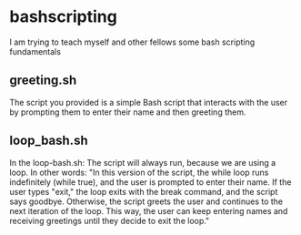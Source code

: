 # bashscripting
I am trying to teach myself and other fellows some bash scripting fundamentals

## greeting.sh
 The script you provided is a simple Bash script that interacts with the user by prompting them to enter their name and then greeting them.
## loop_bash.sh
In the loop-bash.sh: The script will always run, because we are using a loop. In other words:
"In this version of the script, the while loop runs indefinitely (while true), and the user is prompted to enter their name. If the user types "exit," the loop exits with the break command, and the script says goodbye. Otherwise, the script greets the user and continues to the next iteration of the loop. This way, the user can keep entering names and receiving greetings until they decide to exit the loop."
